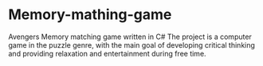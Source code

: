 # Memory-mathing-game
Avengers Memory matching game written in C# The project is a computer game in the puzzle genre, with the main goal of developing critical thinking and providing relaxation and entertainment during free time.

